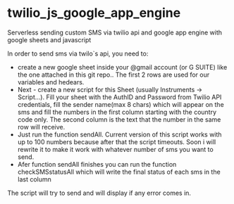 # twilio_js_google_app_engine
Serverless sending custom SMS via twilio api and google app engine with google sheets and javascript


In order to send sms via twilo`s api, you need to:
  * create a new google sheet inside your @gmail account (or G SUITE) like the one attached in this git repo..
  The first 2 rows are used for our variables and hedears.
  * Next - create a new script for this Sheet (usually Instruments -> Script...).
 Fill your sheet with the AuthID and Password from Twilio API credentials, fill the sender name(max 8 chars) which will appear on the sms and fill the numbers in the first column starting with the country code only. The second column is the text that the number in the same row will receive.
 * Just run the function sendAll. Current version of this script works with up to 100 numbers because after that the script timeouts. Soon i will rewrite it to make it work with whatever number of sms you want to send.
* Afer function sendAll finishes you can run the function checkSMSstatusAll which will write the final status of each sms in the last column


The script will try to send and will display if any error comes in.
